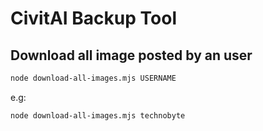 # CivitAI Backup Tool

## Download all image posted by an user

```bash
node download-all-images.mjs USERNAME
```

e.g:

```bash
node download-all-images.mjs technobyte
```